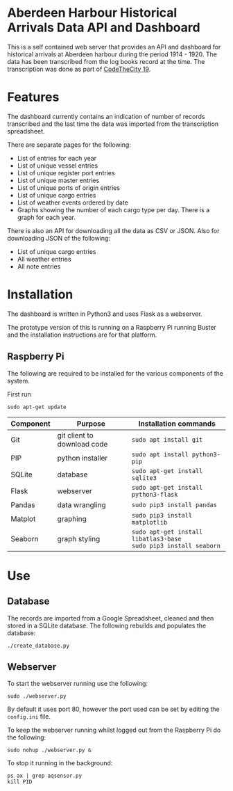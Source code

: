 # Aberdeen Harbour Historical Arrivals Data API and Dashboard
This is a self contained web server that provides an API and dashboard for historical arrivals at Aberdeen harbour during the period 1914 - 1920. The data has been transcribed from the log books record at the time. The transcription was done as part of [CodeTheCity 19](https://codethecity.org/what-we-do/hack-weekends/code-the-city-19-history-data-innovation).

# Features

The dashboard currently contains an indication of number of records transcribed and the last time the data was imported from the transcription spreadsheet.

There are separate pages for the following:

* List of entries for each year
* List of unique vessel entries
* List of unique register port entries
* List of unique master entries
* List of unique ports of origin entries
* List of unique cargo entries
* List of weather events ordered by date
* Graphs showing the number of each cargo type per day. There is a graph for each year.

There is also an API for downloading all the data as CSV or JSON. Also for downloading JSON of the following:

* List of unique cargo entries
* All weather entries
* All note entries

# Installation

The dashboard is written in Python3 and uses Flask as a webserver.

The prototype version of this is running on a Raspberry Pi running Buster and the installation instructions are for that platform.

## Raspberry Pi

The following are required to be installed for the various components of the system.

First run

```
sudo apt-get update
```

| Component | Purpose | Installation commands |
| --- | --- | --- |
| Git | git client to download code | `sudo apt install git` |
| PIP | python installer | `sudo apt install python3-pip` |
| SQLite | database| `sudo apt-get install sqlite3`|
| Flask | webserver| `sudo apt-get install python3-flask`|
| Pandas | data wrangling|`sudo pip3 install pandas`|
| Matplot | graphing|`sudo pip3 install matplotlib`|
| Seaborn | graph styling|`sudo apt-get install libatlas3-base`<br>`sudo pip3 install seaborn`|

# Use

## Database

The records are imported from a Google Spreadsheet, cleaned and then stored in a SQLite database. The following rebuilds and populates the database:

```
./create_database.py
```

## Webserver

To start the webserver running use the following:

```
sudo ./webserver.py
```

By default it uses port 80, however the port used can be set by editing the `config.ini` file.

To keep the webserver running whilst logged out from the Raspberry Pi do the following:

```
sudo nohup ./webserver.py &
```

To stop it running in the background:

```
ps ax | grep aqsensor.py
kill PID
```
